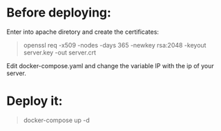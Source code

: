 # Before deploying:

Enter into apache diretory and create the certificates:

> openssl req -x509 -nodes -days 365 -newkey rsa:2048 -keyout server.key -out server.crt

Edit docker-compose.yaml and change the variable IP with the ip of your server.

# Deploy it:

> docker-compose up -d
